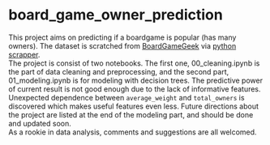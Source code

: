 # board_game_owner_prediction
This project aims on predicting if a boardgame is popular (has many owners). The dataset is scratched from [BoardGameGeek](https://boardgamegeek.com/) via [python scrapper](https://github.com/YiChanLee/scrapers/tree/detail_info/boardgamegeek).<br>
The project is consist of two notebooks. The first one, 00_cleaning.ipynb is the part of data cleaning and preprocessing, and the second part, 01_modeling.ipynb is for modeling with decision trees. The predictive power of current result is not good enough due to the lack of informative features. Unexpected dependence between `average_weight` and `total_owners` is discovered which makes useful features even less. Future directions about the project are listed at the end of the modeling part, and should be done and updated soon.<br>
As a rookie in data analysis, comments and suggestions are all welcomed.
